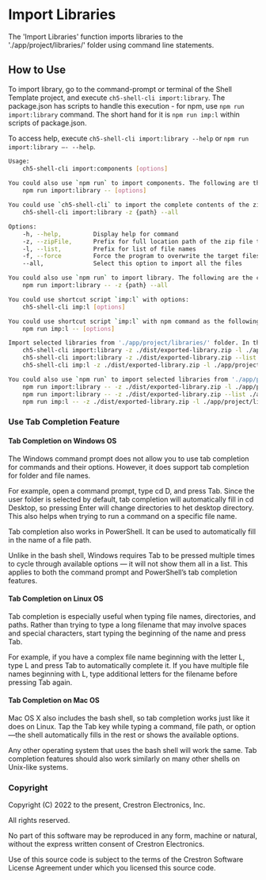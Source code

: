 # Import Libraries

The 'Import Libraries' function imports libraries to the './app/project/libraries/' folder using command line statements.

## How to Use

To import library, go to the command-prompt or terminal of the Shell Template project, and execute `ch5-shell-cli import:library`.
The package.json has scripts to handle this execution - for npm, use `npm run import:library` command. The short hand for it is `npm run imp:l` within scripts of package.json.

To access help, execute `ch5-shell-cli import:library --help` or `npm run import:library –- --help`.

```bash
Usage:
    ch5-shell-cli import:components [options]
    
You could also use `npm run` to import components. The following are the command(s):
    npm run import:library -- [options]

You could use `ch5-shell-cli` to import the complete contents of the zip file to './app/project/libraries/' folder (replace {path} with the location of the exported zip file):
    ch5-shell-cli import:library -z {path} --all

Options:
    -h, --help,         Display help for command
    -z, --zipFile,      Prefix for full location path of the zip file to be imported
    -l, --list,         Prefix for list of file names
    -f, --force         Force the program to overwrite the target files with the source files and avoid any confirmation
    --all,              Select this option to import all the files

You could also use `npm run` to import library. The following are the command(s):
    npm run import:library -- -z {path} --all

You could use shortcut script `imp:l` with options:
    ch5-shell-cli imp:l [options]

You could use shortcut script `imp:l` with npm command as the following:
    npm run imp:l -- [options]

Import selected libraries from './app/project/libraries/' folder. In this case, the filenames are mandatory in the command prompt. The filename must follow the complete path starting from './app/project/libraries/....'. Only filenames can be provided here (no folder paths). Multiple file names can be provided in the command prompt. To achieve this, use the following commands:
    ch5-shell-cli import:library -z ./dist/exported-library.zip -l ./app/project/libraries/a.js ./app/project/libraries/b.js
    ch5-shell-cli import:library -z ./dist/exported-library.zip --list ./app/project/libraries/a.js ./app/project/libraries/b.js
    ch5-shell-cli imp:l -z ./dist/exported-library.zip -l ./app/project/libraries/a.js ./app/project/libraries/b.js

You could also use `npm run` to import selected libraries from './app/project/libraries/' folder. The following are the command(s):
    npm run import:library -- -z ./dist/exported-library.zip -l ./app/project/libraries/a.js ./app/project/libraries/b.js
    npm run import:library -- -z ./dist/exported-library.zip --list ./app/project/libraries/a.js ./app/project/libraries/b.js
    npm run imp:l -- -z ./dist/exported-library.zip -l ./app/project/libraries/a.js ./app/project/libraries/b.js

```

### Use Tab Completion Feature

#### Tab Completion on Windows OS

The Windows command prompt does not allow you to use tab completion for commands and their options. However, it does support tab completion for folder and file names.

For example, open a command prompt, type cd D, and press Tab.  Since the user folder is selected by default, tab completion will automatically fill in cd Desktop, so pressing Enter will change directories to het desktop directory. This also helps when trying to run a command on a specific file name.

Tab completion also works in PowerShell. It can be used to automatically fill in the name of a file path.

Unlike in the bash shell, Windows requires Tab to be pressed multiple times to cycle through available options — it will not show them all in a list. This applies to both the command prompt and PowerShell’s tab completion features.

#### Tab Completion on Linux OS

Tab completion is especially useful when typing file names, directories, and paths. Rather than trying to type a long filename that may involve spaces and special characters, start typing the beginning of the name and press Tab.

For example, if you have a complex file name beginning with the letter L, type L and press Tab to automatically complete it. If you have multiple file names beginning with L, type additional letters for the filename before pressing Tab again.

#### Tab Completion on Mac OS

Mac OS X also includes the bash shell, so tab completion works just like it does on Linux. Tap the Tab key while typing a command, file path, or option—the shell automatically fills in the rest or shows the available options.

Any other operating system that uses the bash shell will work the same. Tab completion features should also work similarly on many other shells on Unix-like systems.

### Copyright

Copyright (C) 2022 to the present, Crestron Electronics, Inc.

All rights reserved.

No part of this software may be reproduced in any form, machine
or natural, without the express written consent of Crestron Electronics.

Use of this source code is subject to the terms of the Crestron Software License Agreement
under which you licensed this source code.
